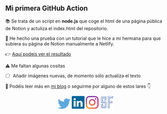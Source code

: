 ## Mi primera GitHub Action

📚 Se trata de un script en **node.js** que coge el html de una página pública de Notion y actuliza el index.html del repositorio. 

🧪 He hecho una prueba con un tutorial que le hice a mi hermana para que subiera su página de Notion manualmente a Netlify.

👉 [Aquí podeis ver el resultado](https://dianait.github.io/Tu-pagina-con-Notion-y-Netlify/)

⚠️ Me faltan algunas cositas 

- [ ]  Añadir imágenes nuevas, de momento sólo actualiza el texto

👀 Podéis leer más en [mi blog](https://dianait.vercel.app/Mi-primera-GitHub-Action) o seguirme por alguno de estos lares 👇
<p align="center"><a href="https://twitter.com/dianait_"><img src="https://github.com/DianaIT/DianaIT/blob/master/img/social/twitter.svg" alt="dianait_" width="40"/></a>
<a href="https://www.linkedin.com/in/dianahernandezsoler/"><img src="https://github.com/DianaIT/DianaIT/blob/master/img/social/linkedin.svg" alt="dianahernandezsoler" width="40"/></a>
<a href="https://www.instagram.com/dianait_"><img src="https://github.com/DianaIT/DianaIT/blob/master/img/social/instagram.svg" alt="dianait" width="40"/></a>
<a href="https://dianait.vercel.app"><img src="https://github.com/DianaIT/DianaIT/blob/master/img/social/SFlogo.PNG" alt="series & Front" width="44"/></a>
</p>

